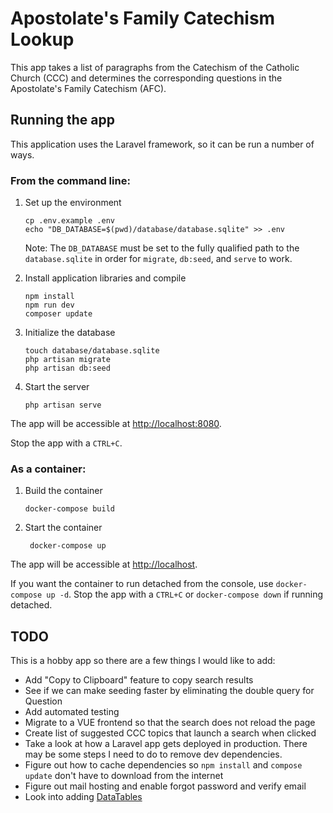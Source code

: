 # Apostolate's Family Catechism Lookup
This app takes a list of paragraphs from the Catechism of the Catholic Church (CCC) and determines the corresponding
questions in the Apostolate's Family Catechism (AFC).

## Running the app
This application uses the Laravel framework, so it can be run a number of ways.

### From the command line:
1. Set up the environment
   ```shell script
   cp .env.example .env
   echo "DB_DATABASE=$(pwd)/database/database.sqlite" >> .env
   ```
   Note: The `DB_DATABASE` must be set to the fully qualified path to the `database.sqlite` in order
   for `migrate`, `db:seed`, and `serve` to work.  

1. Install application libraries and compile
   ```shell script
   npm install
   npm run dev
   composer update
   ```

1. Initialize the database
   ```shell script
   touch database/database.sqlite
   php artisan migrate
   php artisan db:seed
   ```
1. Start the server
   ```
   php artisan serve
   ```

The app will be accessible at [http://localhost:8080](http://localhost:8080).

Stop the app with a `CTRL+C`.

### As a container:
1. Build the container
   ```shell script
   docker-compose build
   ```
   
1. Start the container
   ```shell script
    docker-compose up
   ```

The app will be accessible at [http://localhost](http://localhost).

If you want the container to run detached from
the console, use `docker-compose up -d`. Stop the app with a `CTRL+C` or `docker-compose down` if running detached.

## TODO
This is a hobby app so there are a few things I would like to add:
* Add "Copy to Clipboard" feature to copy search results
* See if we can make seeding faster by eliminating the double query for Question
* Add automated testing
* Migrate to a VUE frontend so that the search does not reload the page
* Create list of suggested CCC topics that launch a search when clicked
* Take a look at how a Laravel app gets deployed in production. There may be some steps I need to do to remove dev
dependencies.
* Figure out how to cache dependencies so `npm install` and `compose update` don't have to download from the internet
* Figure out mail hosting and enable forgot password and verify email
* Look into adding [DataTables](https://www.datatables.net/manual/installation)
